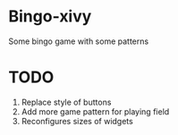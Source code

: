 Bingo-xivy
==========

Some bingo game with some patterns






TODO
==========
1. Replace style of buttons
2. Add more game pattern for playing field
3. Reconfigures sizes of widgets

